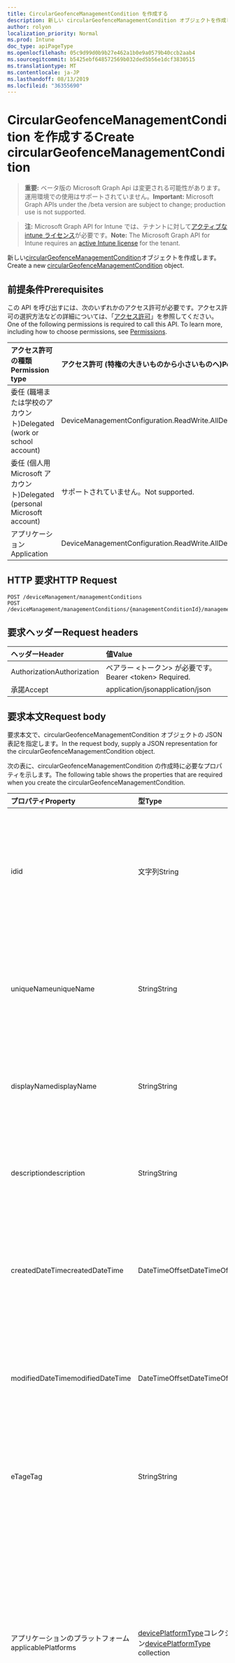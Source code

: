 ```yaml
---
title: CircularGeofenceManagementCondition を作成する
description: 新しい circularGeofenceManagementCondition オブジェクトを作成します。
author: rolyon
localization_priority: Normal
ms.prod: Intune
doc_type: apiPageType
ms.openlocfilehash: 05c9d99d0b9b27e462a1b0e9a0579b40ccb2aab4
ms.sourcegitcommit: b5425ebf648572569b032ded5b56e1dcf3830515
ms.translationtype: MT
ms.contentlocale: ja-JP
ms.lasthandoff: 08/13/2019
ms.locfileid: "36355690"
---
```

# <a name="create-circulargeofencemanagementcondition"></a><span data-ttu-id="43ead-103">CircularGeofenceManagementCondition を作成する</span><span class="sxs-lookup"><span data-stu-id="43ead-103">Create circularGeofenceManagementCondition</span></span>

> <span data-ttu-id="43ead-104">**重要:** ベータ版の Microsoft Graph Api は変更される可能性があります。運用環境での使用はサポートされていません。</span><span class="sxs-lookup"><span data-stu-id="43ead-104">**Important:** Microsoft Graph APIs under the /beta version are subject to change; production use is not supported.</span></span>

> <span data-ttu-id="43ead-105">**注:** Microsoft Graph API for Intune では、テナントに対して[アクティブな intune ライセンス](https://go.microsoft.com/fwlink/?linkid=839381)が必要です。</span><span class="sxs-lookup"><span data-stu-id="43ead-105">**Note:** The Microsoft Graph API for Intune requires an [active Intune license](https://go.microsoft.com/fwlink/?linkid=839381) for the tenant.</span></span>

<span data-ttu-id="43ead-106">新しい[circularGeofenceManagementCondition](../resources/intune-fencing-circulargeofencemanagementcondition.md)オブジェクトを作成します。</span><span class="sxs-lookup"><span data-stu-id="43ead-106">Create a new [circularGeofenceManagementCondition](../resources/intune-fencing-circulargeofencemanagementcondition.md) object.</span></span>

## <a name="prerequisites"></a><span data-ttu-id="43ead-107">前提条件</span><span class="sxs-lookup"><span data-stu-id="43ead-107">Prerequisites</span></span>
<span data-ttu-id="43ead-p101">この API を呼び出すには、次のいずれかのアクセス許可が必要です。アクセス許可の選択方法などの詳細については、「[アクセス許可](/graph/permissions-reference)」を参照してください。</span><span class="sxs-lookup"><span data-stu-id="43ead-p101">One of the following permissions is required to call this API. To learn more, including how to choose permissions, see [Permissions](/graph/permissions-reference).</span></span>

|<span data-ttu-id="43ead-110">アクセス許可の種類</span><span class="sxs-lookup"><span data-stu-id="43ead-110">Permission type</span></span>|<span data-ttu-id="43ead-111">アクセス許可 (特権の大きいものから小さいものへ)</span><span class="sxs-lookup"><span data-stu-id="43ead-111">Permissions (from most to least privileged)</span></span>|
|:---|:---|
|<span data-ttu-id="43ead-112">委任 (職場または学校のアカウント)</span><span class="sxs-lookup"><span data-stu-id="43ead-112">Delegated (work or school account)</span></span>|<span data-ttu-id="43ead-113">DeviceManagementConfiguration.ReadWrite.All</span><span class="sxs-lookup"><span data-stu-id="43ead-113">DeviceManagementConfiguration.ReadWrite.All</span></span>|
|<span data-ttu-id="43ead-114">委任 (個人用 Microsoft アカウント)</span><span class="sxs-lookup"><span data-stu-id="43ead-114">Delegated (personal Microsoft account)</span></span>|<span data-ttu-id="43ead-115">サポートされていません。</span><span class="sxs-lookup"><span data-stu-id="43ead-115">Not supported.</span></span>|
|<span data-ttu-id="43ead-116">アプリケーション</span><span class="sxs-lookup"><span data-stu-id="43ead-116">Application</span></span>|<span data-ttu-id="43ead-117">DeviceManagementConfiguration.ReadWrite.All</span><span class="sxs-lookup"><span data-stu-id="43ead-117">DeviceManagementConfiguration.ReadWrite.All</span></span>|

## <a name="http-request"></a><span data-ttu-id="43ead-118">HTTP 要求</span><span class="sxs-lookup"><span data-stu-id="43ead-118">HTTP Request</span></span>
<!-- {
  "blockType": "ignored"
}
-->
``` http
POST /deviceManagement/managementConditions
POST /deviceManagement/managementConditions/{managementConditionId}/managementConditionStatements/{managementConditionStatementId}/managementConditions
```

## <a name="request-headers"></a><span data-ttu-id="43ead-119">要求ヘッダー</span><span class="sxs-lookup"><span data-stu-id="43ead-119">Request headers</span></span>
|<span data-ttu-id="43ead-120">ヘッダー</span><span class="sxs-lookup"><span data-stu-id="43ead-120">Header</span></span>|<span data-ttu-id="43ead-121">値</span><span class="sxs-lookup"><span data-stu-id="43ead-121">Value</span></span>|
|:---|:---|
|<span data-ttu-id="43ead-122">Authorization</span><span class="sxs-lookup"><span data-stu-id="43ead-122">Authorization</span></span>|<span data-ttu-id="43ead-123">ベアラー &lt;トークン&gt; が必要です。</span><span class="sxs-lookup"><span data-stu-id="43ead-123">Bearer &lt;token&gt; Required.</span></span>|
|<span data-ttu-id="43ead-124">承諾</span><span class="sxs-lookup"><span data-stu-id="43ead-124">Accept</span></span>|<span data-ttu-id="43ead-125">application/json</span><span class="sxs-lookup"><span data-stu-id="43ead-125">application/json</span></span>|

## <a name="request-body"></a><span data-ttu-id="43ead-126">要求本文</span><span class="sxs-lookup"><span data-stu-id="43ead-126">Request body</span></span>
<span data-ttu-id="43ead-127">要求本文で、circularGeofenceManagementCondition オブジェクトの JSON 表記を指定します。</span><span class="sxs-lookup"><span data-stu-id="43ead-127">In the request body, supply a JSON representation for the circularGeofenceManagementCondition object.</span></span>

<span data-ttu-id="43ead-128">次の表に、circularGeofenceManagementCondition の作成時に必要なプロパティを示します。</span><span class="sxs-lookup"><span data-stu-id="43ead-128">The following table shows the properties that are required when you create the circularGeofenceManagementCondition.</span></span>

|<span data-ttu-id="43ead-129">プロパティ</span><span class="sxs-lookup"><span data-stu-id="43ead-129">Property</span></span>|<span data-ttu-id="43ead-130">型</span><span class="sxs-lookup"><span data-stu-id="43ead-130">Type</span></span>|<span data-ttu-id="43ead-131">説明</span><span class="sxs-lookup"><span data-stu-id="43ead-131">Description</span></span>|
|:---|:---|:---|
|<span data-ttu-id="43ead-132">id</span><span class="sxs-lookup"><span data-stu-id="43ead-132">id</span></span>|<span data-ttu-id="43ead-133">文字列</span><span class="sxs-lookup"><span data-stu-id="43ead-133">String</span></span>|<span data-ttu-id="43ead-134">管理条件の一意識別子。</span><span class="sxs-lookup"><span data-stu-id="43ead-134">Unique identifier for the management condition.</span></span> <span data-ttu-id="43ead-135">作成時に割り当てられたシステム生成値。</span><span class="sxs-lookup"><span data-stu-id="43ead-135">System generated value assigned when created.</span></span> <span data-ttu-id="43ead-136">[Managementcondition](../resources/intune-fencing-managementcondition.md)から継承します</span><span class="sxs-lookup"><span data-stu-id="43ead-136">Inherited from [managementCondition](../resources/intune-fencing-managementcondition.md)</span></span>|
|<span data-ttu-id="43ead-137">uniqueName</span><span class="sxs-lookup"><span data-stu-id="43ead-137">uniqueName</span></span>|<span data-ttu-id="43ead-138">String</span><span class="sxs-lookup"><span data-stu-id="43ead-138">String</span></span>|<span data-ttu-id="43ead-139">管理条件の一意の名前。</span><span class="sxs-lookup"><span data-stu-id="43ead-139">Unique name for the management condition.</span></span> <span data-ttu-id="43ead-140">管理条件式で使用されます。</span><span class="sxs-lookup"><span data-stu-id="43ead-140">Used in management condition expressions.</span></span> <span data-ttu-id="43ead-141">[Managementcondition](../resources/intune-fencing-managementcondition.md)から継承します</span><span class="sxs-lookup"><span data-stu-id="43ead-141">Inherited from [managementCondition](../resources/intune-fencing-managementcondition.md)</span></span>|
|<span data-ttu-id="43ead-142">displayName</span><span class="sxs-lookup"><span data-stu-id="43ead-142">displayName</span></span>|<span data-ttu-id="43ead-143">String</span><span class="sxs-lookup"><span data-stu-id="43ead-143">String</span></span>|<span data-ttu-id="43ead-144">管理条件の管理者定義の名前。</span><span class="sxs-lookup"><span data-stu-id="43ead-144">The admin defined name of the management condition.</span></span> <span data-ttu-id="43ead-145">[Managementcondition](../resources/intune-fencing-managementcondition.md)から継承します</span><span class="sxs-lookup"><span data-stu-id="43ead-145">Inherited from [managementCondition](../resources/intune-fencing-managementcondition.md)</span></span>|
|<span data-ttu-id="43ead-146">description</span><span class="sxs-lookup"><span data-stu-id="43ead-146">description</span></span>|<span data-ttu-id="43ead-147">String</span><span class="sxs-lookup"><span data-stu-id="43ead-147">String</span></span>|<span data-ttu-id="43ead-148">管理条件の管理者定義の説明。</span><span class="sxs-lookup"><span data-stu-id="43ead-148">The admin defined description of the management condition.</span></span> <span data-ttu-id="43ead-149">[Managementcondition](../resources/intune-fencing-managementcondition.md)から継承します</span><span class="sxs-lookup"><span data-stu-id="43ead-149">Inherited from [managementCondition](../resources/intune-fencing-managementcondition.md)</span></span>|
|<span data-ttu-id="43ead-150">createdDateTime</span><span class="sxs-lookup"><span data-stu-id="43ead-150">createdDateTime</span></span>|<span data-ttu-id="43ead-151">DateTimeOffset</span><span class="sxs-lookup"><span data-stu-id="43ead-151">DateTimeOffset</span></span>|<span data-ttu-id="43ead-152">管理条件が作成された時刻。</span><span class="sxs-lookup"><span data-stu-id="43ead-152">The time the management condition was created.</span></span> <span data-ttu-id="43ead-153">サービス側を生成しました。</span><span class="sxs-lookup"><span data-stu-id="43ead-153">Generated service side.</span></span> <span data-ttu-id="43ead-154">[Managementcondition](../resources/intune-fencing-managementcondition.md)から継承します</span><span class="sxs-lookup"><span data-stu-id="43ead-154">Inherited from [managementCondition](../resources/intune-fencing-managementcondition.md)</span></span>|
|<span data-ttu-id="43ead-155">modifiedDateTime</span><span class="sxs-lookup"><span data-stu-id="43ead-155">modifiedDateTime</span></span>|<span data-ttu-id="43ead-156">DateTimeOffset</span><span class="sxs-lookup"><span data-stu-id="43ead-156">DateTimeOffset</span></span>|<span data-ttu-id="43ead-157">管理条件が最後に変更された時刻。</span><span class="sxs-lookup"><span data-stu-id="43ead-157">The time the management condition was last modified.</span></span> <span data-ttu-id="43ead-158">サービス側を更新しました。</span><span class="sxs-lookup"><span data-stu-id="43ead-158">Updated service side.</span></span> <span data-ttu-id="43ead-159">[Managementcondition](../resources/intune-fencing-managementcondition.md)から継承します</span><span class="sxs-lookup"><span data-stu-id="43ead-159">Inherited from [managementCondition](../resources/intune-fencing-managementcondition.md)</span></span>|
|<span data-ttu-id="43ead-160">eTag</span><span class="sxs-lookup"><span data-stu-id="43ead-160">eTag</span></span>|<span data-ttu-id="43ead-161">String</span><span class="sxs-lookup"><span data-stu-id="43ead-161">String</span></span>|<span data-ttu-id="43ead-162">管理条件の ETag。</span><span class="sxs-lookup"><span data-stu-id="43ead-162">ETag of the management condition.</span></span> <span data-ttu-id="43ead-163">サービス側を更新しました。</span><span class="sxs-lookup"><span data-stu-id="43ead-163">Updated service side.</span></span> <span data-ttu-id="43ead-164">[Managementcondition](../resources/intune-fencing-managementcondition.md)から継承します</span><span class="sxs-lookup"><span data-stu-id="43ead-164">Inherited from [managementCondition](../resources/intune-fencing-managementcondition.md)</span></span>|
|<span data-ttu-id="43ead-165">アプリケーションのプラットフォーム</span><span class="sxs-lookup"><span data-stu-id="43ead-165">applicablePlatforms</span></span>|<span data-ttu-id="43ead-166">[devicePlatformType](../resources/intune-shared-deviceplatformtype.md)コレクション</span><span class="sxs-lookup"><span data-stu-id="43ead-166">[devicePlatformType](../resources/intune-shared-deviceplatformtype.md) collection</span></span>|<span data-ttu-id="43ead-167">この管理条件の適用可能なプラットフォーム。</span><span class="sxs-lookup"><span data-stu-id="43ead-167">The applicable platforms for this management condition.</span></span> <span data-ttu-id="43ead-168">[Managementcondition](../resources/intune-fencing-managementcondition.md)から継承されます。</span><span class="sxs-lookup"><span data-stu-id="43ead-168">Inherited from [managementCondition](../resources/intune-fencing-managementcondition.md).</span></span> <span data-ttu-id="43ead-169">可能な値は、`android`、`androidForWork`、`iOS`、`macOS`、`windowsPhone81`、`windows81AndLater`、`windows10AndLater`、`androidWorkProfile`、`unknown` です。</span><span class="sxs-lookup"><span data-stu-id="43ead-169">Possible values are: `android`, `androidForWork`, `iOS`, `macOS`, `windowsPhone81`, `windows81AndLater`, `windows10AndLater`, `androidWorkProfile`, `unknown`.</span></span>|
|<span data-ttu-id="43ead-170">latitude</span><span class="sxs-lookup"><span data-stu-id="43ead-170">latitude</span></span>|<span data-ttu-id="43ead-171">2 行分</span><span class="sxs-lookup"><span data-stu-id="43ead-171">Double</span></span>|<span data-ttu-id="43ead-172">緯度 (度は-90 と + 90 を含む)。</span><span class="sxs-lookup"><span data-stu-id="43ead-172">Latitude in degrees, between -90 and +90 inclusive.</span></span>|
|<span data-ttu-id="43ead-173">longitude</span><span class="sxs-lookup"><span data-stu-id="43ead-173">longitude</span></span>|<span data-ttu-id="43ead-174">Double</span><span class="sxs-lookup"><span data-stu-id="43ead-174">Double</span></span>|<span data-ttu-id="43ead-175">角度 (単位は-180 と + 180 を含む)。</span><span class="sxs-lookup"><span data-stu-id="43ead-175">Longitude in degrees, between -180 and +180 inclusive.</span></span>|
|<span data-ttu-id="43ead-176">radiusInMeters</span><span class="sxs-lookup"><span data-stu-id="43ead-176">radiusInMeters</span></span>|<span data-ttu-id="43ead-177">1 行</span><span class="sxs-lookup"><span data-stu-id="43ead-177">Single</span></span>|<span data-ttu-id="43ead-178">半径 (メートル単位)。</span><span class="sxs-lookup"><span data-stu-id="43ead-178">Radius in meters.</span></span>|



## <a name="response"></a><span data-ttu-id="43ead-179">応答</span><span class="sxs-lookup"><span data-stu-id="43ead-179">Response</span></span>
<span data-ttu-id="43ead-180">成功した場合、このメソッド`201 Created`は応答コードと、応答本文で[circularGeofenceManagementCondition](../resources/intune-fencing-circulargeofencemanagementcondition.md)オブジェクトを返します。</span><span class="sxs-lookup"><span data-stu-id="43ead-180">If successful, this method returns a `201 Created` response code and a [circularGeofenceManagementCondition](../resources/intune-fencing-circulargeofencemanagementcondition.md) object in the response body.</span></span>

## <a name="example"></a><span data-ttu-id="43ead-181">例</span><span class="sxs-lookup"><span data-stu-id="43ead-181">Example</span></span>

### <a name="request"></a><span data-ttu-id="43ead-182">要求</span><span class="sxs-lookup"><span data-stu-id="43ead-182">Request</span></span>
<span data-ttu-id="43ead-183">以下は、要求の例です。</span><span class="sxs-lookup"><span data-stu-id="43ead-183">Here is an example of the request.</span></span>
``` http
POST https://graph.microsoft.com/beta/deviceManagement/managementConditions
Content-type: application/json
Content-length: 444

{
  "@odata.type": "#microsoft.graph.circularGeofenceManagementCondition",
  "uniqueName": "Unique Name value",
  "displayName": "Display Name value",
  "description": "Description value",
  "eTag": "ETag value",
  "applicablePlatforms": [
    "androidForWork"
  ],
  "latitude": "<Unknown Primitive Type Edm.Double>",
  "longitude": "<Unknown Primitive Type Edm.Double>",
  "radiusInMeters": "<Unknown Primitive Type Edm.Single>"
}
```

### <a name="response"></a><span data-ttu-id="43ead-184">応答</span><span class="sxs-lookup"><span data-stu-id="43ead-184">Response</span></span>
<span data-ttu-id="43ead-p110">以下は、応答の例です。注:簡潔にするために、ここに示す応答オブジェクトは切り詰められている場合があります。すべてのプロパティは実際の呼び出しから返されます。</span><span class="sxs-lookup"><span data-stu-id="43ead-p110">Here is an example of the response. Note: The response object shown here may be truncated for brevity. All of the properties will be returned from an actual call.</span></span>
``` http
HTTP/1.1 201 Created
Content-Type: application/json
Content-Length: 612

{
  "@odata.type": "#microsoft.graph.circularGeofenceManagementCondition",
  "id": "30ee27b6-27b6-30ee-b627-ee30b627ee30",
  "uniqueName": "Unique Name value",
  "displayName": "Display Name value",
  "description": "Description value",
  "createdDateTime": "2017-01-01T00:02:43.5775965-08:00",
  "modifiedDateTime": "2017-01-01T00:00:22.8983556-08:00",
  "eTag": "ETag value",
  "applicablePlatforms": [
    "androidForWork"
  ],
  "latitude": "<Unknown Primitive Type Edm.Double>",
  "longitude": "<Unknown Primitive Type Edm.Double>",
  "radiusInMeters": "<Unknown Primitive Type Edm.Single>"
}
```






